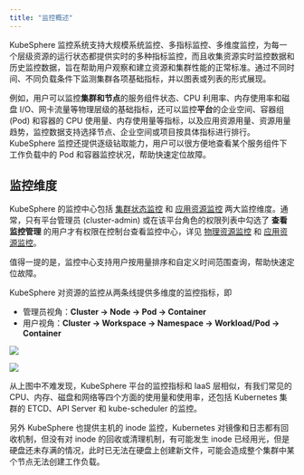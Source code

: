 ```yaml
---
title: "监控概述"
---
```


KubeSphere 监控系统支持大规模系统监控、多指标监控、多维度监控，为每一个层级资源的运行状态都提供实时的多种指标监控，而且收集资源实时监控数据和历史监控数据，旨在帮助用户观察和建立资源和集群性能的正常标准。通过不同时间、不同负载条件下监测集群各项基础指标，并以图表或列表的形式展现。

例如，用户可以监控**集群和节点**的服务组件状态、CPU 利用率、内存使用率和磁盘 I/O、网卡流量等物理层级的基础指标，还可以监控**平台**的企业空间、容器组 (Pod) 和容器的 CPU 使用量、内存使用量等指标，以及应用资源用量、资源用量趋势，监控数据支持选择节点、企业空间或项目按具体指标进行排行。KubeSphere 监控还提供逐级钻取能力，用户可以很方便地查看某个服务组件下工作负载中的 Pod 和容器监控状况，帮助快速定位故障。


## 监控维度

KubeSphere 的监控中心包括 [集群状态监控](../cluster-resources) 和 [应用资源监控](../application-resources) 两大监控维度。通常，只有平台管理员 (cluster-admin) 或在该平台角色的权限列表中勾选了 **查看监控管理** 的用户才有权限在控制台查看监控中心，详见 [物理资源监控](../cluster-resources) 和 [应用资源监控](../application-resources)。

值得一提的是，监控中心支持用户按用量排序和自定义时间范围查询，帮助快速定位故障。

KubeSphere 对资源的监控从两条线提供多维度的监控指标，即
- 管理员视角：**Cluster -> Node -> Pod -> Container** 
- 用户视角：**Cluster -> Workspace -> Namespace -> Workload/Pod -> Container**

![](https://pek3b.qingstor.com/kubesphere-docs/png/20190702004824.png)

![](https://pek3b.qingstor.com/kubesphere-docs/png/20190702004904.png)

从上图中不难发现，KubeSphere 平台的监控指标和 IaaS 层相似，有我们常见的 CPU、内存、磁盘和网络等四个方面的使用量和使用率，还包括 Kubernetes 集群的 ETCD、API Server 和 kube-scheduler 的监控。

另外 KubeSphere 也提供主机的 inode 监控，Kubernetes 对镜像和日志都有回收机制，但没有对 inode 的回收或清理机制，有可能发生 inode 已经用光，但是硬盘还未存满的情况，此时已无法在硬盘上创建新文件，可能会造成整个集群中某个节点无法创建工作负载。
